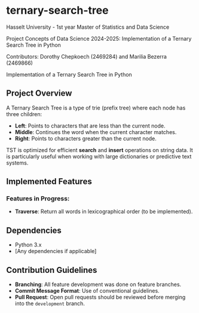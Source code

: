 # ternary-search-tree
Hasselt University - 1st year Master of Statistics and Data Science

Project Concepts of Data Science 2024-2025: Implementation of a Ternary Search Tree in Python

Contributors: Dorothy Chepkoech (2469284) and Marilia Bezerra (2469866)

Implementation of a Ternary Search Tree in Python

## Project Overview
A Ternary Search Tree is a type of trie (prefix tree) where each node has three children:
- **Left**: Points to characters that are less than the current node.
- **Middle**: Continues the word when the current character matches.
- **Right**: Points to characters greater than the current node.

TST is optimized for efficient **search** and **insert** operations on string data. It is particularly useful when working with large dictionaries or predictive text systems.

## Implemented Features

###  Features in Progress:
- **Traverse**: Return all words in lexicographical order (to be implemented).

## Dependencies
- Python 3.x
- [Any dependencies if applicable]

## Contribution Guidelines
- **Branching**: All feature development was done on feature branches.
- **Commit Message Format**: Use of conventional guidelines.
- **Pull Request**: Open pull requests should be reviewed before merging into the `development` branch.

